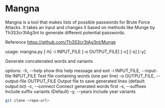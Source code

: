 # Mangna
Mangna is a tool that makes lists of possible passwords for Brute Force Attacks. It takes an input and changes it based on methods like Munge by Th3S3cr3tAg3nt to generate different potential passwords.

Reference https://github.com/Th3S3cr3tAg3nt/Munge


usage: mangna.py [-h] -i INPUT_FILE [-o OUTPUT_FILE] [-c] [-s] [-y]

Generate concatenated words and variants

options:
  -h, --help            show this help message and exit
  -i INPUT_FILE, --input-file INPUT_FILE
                        Text file containing words (one per line)
  -o OUTPUT_FILE, --output-file OUTPUT_FILE
                        Output file to save generated lines (default: output.txt)
  -c, --connect         Connect generated words first
  -s, --suffixes        Include suffix variants (Default)
  -y, --years           Include year variants

```bash
git clone <repo-url>
```
